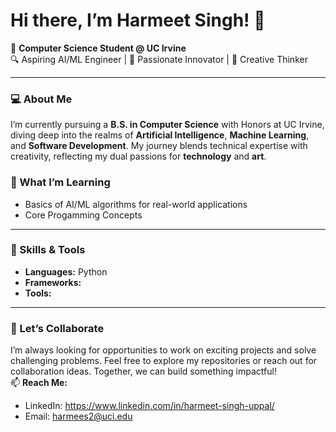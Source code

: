 # Hi there, I’m Harmeet Singh! 👋  

🌟 **Computer Science Student @ UC Irvine**  
🔍 Aspiring AI/ML Engineer | 🚀 Passionate Innovator | 🎨 Creative Thinker  

---
### 💻 About Me  
I’m currently pursuing a **B.S. in Computer Science** with Honors at UC Irvine, diving deep into the realms of **Artificial Intelligence**, **Machine Learning**, and **Software Development**. My journey blends technical expertise with creativity, reflecting my dual passions for **technology** and **art**.  

### 🌱 What I’m Learning  
- Basics of AI/ML algorithms for real-world applications  
- Core Progamming Concepts
---
  ### 🔧 Skills & Tools  
- **Languages:** Python
- **Frameworks:** 
- **Tools:**
---
### 🤝 Let’s Collaborate  
I’m always looking for opportunities to work on exciting projects and solve challenging problems. Feel free to explore my repositories or reach out for collaboration ideas. Together, we can build something impactful!  
📫 **Reach Me:**  
- LinkedIn: https://www.linkedin.com/in/harmeet-singh-uppal/
- Email: harmees2@uci.edu 
